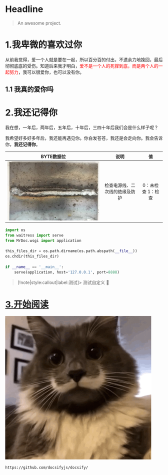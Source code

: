 # Headline

> An awesome project.

# 1.我卑微的喜欢过你

从前我觉得，爱一个人就是要在一起，所以百分百的付出，不遗余力地挽回，最后彻彻底底的受伤。知道后来我才明白，<font color='red'>爱不是一个人的死撑到底，而是两个人的一起努力</font>，我可以很爱你，也可以没有你。
## 1.1 我真的爱你吗

# 2.我还记得你

我在想，一年后，两年后，五年后，十年后，三四十年后我们会是什么样子呢？

我希望好多好多年后，我还能再遇见你。你白发苍苍，我还是会走向你。我会告诉你，**我还记得你**。


| BYTE数据位 |       说明        |                    值                    |
| :-----: | :-------------: | :-------------------------------------: |
|    ![](/images/1.jpg  '焊缝')    | 检查电源线、二次线的绝缘及防护 |               0：未检查 1：检查                |



```python
import os
from waitress import serve
from MrDoc.wsgi import application

this_files_dir = os.path.dirname(os.path.abspath(__file__))
os.chdir(this_files_dir)

if __name__ == '__main__':
    serve(application, host='127.0.0.1', port=8888)
```
<!-- note、tip、WARNING、ATTENTION        callout：透明，flat：填充   label参数       -->
> [!note|style:callout|label:测试]> 测试自定义
:100:

# [3.开始阅读](guide.md)

<!-- Click to play, click again to pause (using inline option) -->
![](/images/giphy.gif "-gifcontrol-mode=click;" )

```link-preview
https://github.com/docsifyjs/docsify/
```
